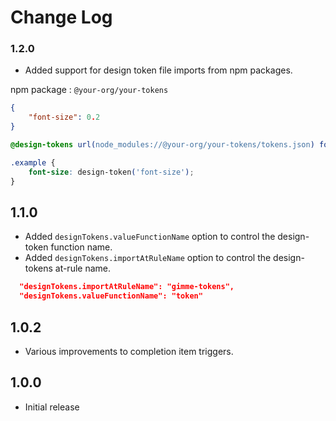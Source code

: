 # Change Log

### 1.2.0

- Added support for design token file imports from npm packages.

npm package : `@your-org/your-tokens`

```json
{
	"font-size": 0.2
}
```

```css
@design-tokens url(node_modules://@your-org/your-tokens/tokens.json) format('style-dictionary3');

.example {
	font-size: design-token('font-size');
}
```

## 1.1.0

- Added `designTokens.valueFunctionName` option to control the design-token function name.
- Added `designTokens.importAtRuleName` option to control the design-tokens at-rule name.

```json
  "designTokens.importAtRuleName": "gimme-tokens",
  "designTokens.valueFunctionName": "token"
```

## 1.0.2

- Various improvements to completion item triggers.

## 1.0.0

- Initial release
